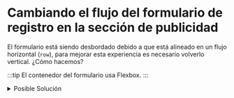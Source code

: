 # Cambiando el flujo del formulario de registro en la sección de publicidad

El formulario está siendo desbordado debido a que está alineado en un flujo 
horizontal (`row`), para mejorar esta experiencia es necesario volverlo vertical.
¿Cómo hacemos?

:::tip
El contenedor del formulario usa Flexbox.
:::


<details>
  <summary>Posible Solución</summary>

```css
@media (max-width: 575px) {
  .publish > form {
    flex-direction: column;
  }

  .publish > form > div {
    height: 50px;
    margin-top: 10px;
  }

  .publish > form > div > input {
    width: 65%;
  }
}
```

Adicionalmente agregamos algunos estilos para mejorar la apariencia y ancho de
nuestro formulario.

</details>

